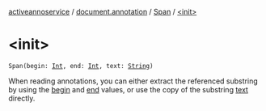 [activeannoservice](../../index.md) / [document.annotation](../index.md) / [Span](index.md) / [&lt;init&gt;](./-init-.md)

# &lt;init&gt;

`Span(begin: `[`Int`](https://kotlinlang.org/api/latest/jvm/stdlib/kotlin/-int/index.html)`, end: `[`Int`](https://kotlinlang.org/api/latest/jvm/stdlib/kotlin/-int/index.html)`, text: `[`String`](https://kotlinlang.org/api/latest/jvm/stdlib/kotlin/-string/index.html)`)`

When reading annotations, you can either extract the referenced substring by using the [begin](begin.md) and [end](end.md) values,
or use the copy of the substring [text](text.md) directly.

